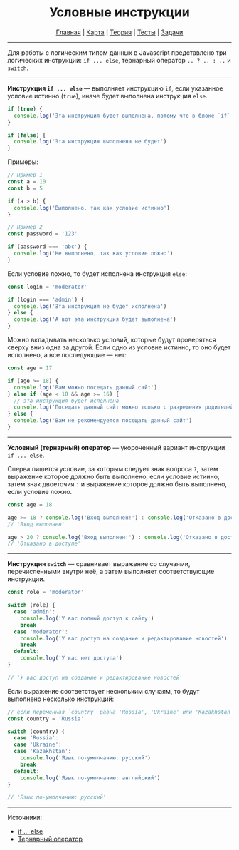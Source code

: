 <div align="center">

# Условные инструкции

[Главная](https://github.com/dollaween/junior-roadmap/)
|
[Карта](/roadmap/README.md)
|
[Теория](/theory/README.md)
|
[Тесты](/tests/README.md)
|
[Задачи](/tasks/README.md)

</div>

---

Для работы с логическим типом данных в Javascript представлено три логических инструкции: `if ... else`, тернарный оператор `.. ? .. : ..` и `switch`.

---

**Инструкция `if ... else`** — выполняет инструкцию `if`, если указанное условие истинно (`true`), иначе будет выполнена инструкция `else`.

```js
if (true) {
  console.log('Эта инструкция будет выполнена, потому что в блоке `if` условие истинно')
}

if (false) {
  console.log('Эта инструкция выполнена не будет')
}
```

Примеры:
```js
// Пример 1
const a = 10
const b = 5

if (a > b) {
  console.log('Выполнено, так как условие истинно')
}

// Пример 2
const password = '123'

if (password === 'abc') {
  console.log('Не выполнено, так как условие ложно')
}
```

Если условие ложно, то будет исполнена инструкция `else`:
```js
const login = 'moderator'

if (login === 'admin') {
  console.log('Эта инструкция не будет исполнена')
} else {
  console.log('А вот эта инструкция будет выполнена')
}
```

Можно вкладывать несколько условий, которые будут проверяться сверху вниз одна за другой. Если одно из условие истинно, то оно будет исполнено, а все последующие — нет:
```js
const age = 17

if (age >= 18) {
  console.log('Вам можно посещать данный сайт')
} else if (age < 18 && age >= 16) {
  // эта инструкция будет исполнена
  console.log('Посещать данный сайт можно только с разрешения родителей')
} else {
  console.log('Вам не рекомендуется посещать данный сайт')
}
```

---

**Условный (тернарный) оператор** — укороченный вариант инструкции `if ... else`.

Сперва пишется условие, за которым следует знак вопроса `?`, затем выражение которое должно быть выполнено, если условие истинно, затем знак двоеточия `:` и выражение которое должно быть выполнено, если условие ложно.

```js
const age = 18

age >= 18 ? console.log('Вход выполнен!') : console.log('Отказано в доступе')
// 'Вход выполнен'

age > 20 ? console.log('Вход выполнен!') : console.log('Отказано в доступе')
// 'Отказано в доступе'
```

---

**Инструкция `switch`** — сравнивает выражение со случаями, перечисленными внутри неё, а затем выполняет соответствующие инструкции.

```js
const role = 'moderator'

switch (role) {
  case 'admin':
    console.log('У вас полный доступ к сайту')
    break
  case 'moderator':
    console.log('У вас доступ на создание и редактирование новостей')
    break
  default:
    console.log('У вас нет доступа')
}

// 'У вас доступ на создание и редактирование новостей'
```

Если выражение соответствует нескольким случаям, то будут выполнено несколько инструкций:
```js
// если переменная `country` равна 'Russia', 'Ukraine' или 'Kazakhstan' — будет выполнена первая инструкция
const country = 'Russia'

switch (country) {
  case 'Russia':
  case 'Ukraine':
  case 'Kazakhstan':
    console.log('Язык по-умолчанию: русский')
    break
  default:
    console.log('Язык по-умолчанию: английский')
}

// 'Язык по-умолчанию: русский'
```

---

Источники:
* [if ... else](https://developer.mozilla.org/ru/docs/Web/JavaScript/Reference/Statements/if...else)
* [Тернарный оператор](https://developer.mozilla.org/ru/docs/Web/JavaScript/Reference/Operators/Conditional_Operator)





